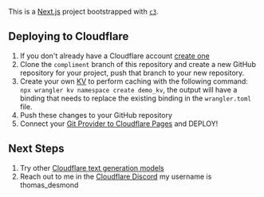 This is a [Next.js](https://nextjs.org/) project bootstrapped with [`c3`](https://developers.cloudflare.com/pages/get-started/c3).

## Deploying to Cloudflare

1. If you don't already have a Cloudflare account [create one](https://developers.cloudflare.com/fundamentals/setup/account/create-account/)
2. Clone the `compliment` branch of this repository and create a new GitHub repository for your project, push that branch to your new repository.
3. Create your own [KV](https://developers.cloudflare.com/kv/) to perform caching with the following command: `npx wrangler kv namespace create demo_kv`, the output will have a binding that needs to replace the existing binding in the `wrangler.toml` file.
4. Push these changes to your GitHub repository
5. Connect your [Git Provider to Cloudflare Pages](https://developers.cloudflare.com/pages/get-started/git-integration/#connect-your-git-provider-to-pages) and DEPLOY!

## Next Steps

1. Try other [Cloudflare text generation models](https://developers.cloudflare.com/workers-ai/models/)
2. Reach out to me in the [Cloudflare Discord](https://discord.com/invite/cloudflaredev) my username is thomas_desmond
